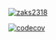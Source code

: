[![zaks2318](https://circleci.com/gh/zaks2318/BuildACity.svg?style=svg)](https://app.circleci.com/pipelines/github/zaks2318/BuildACity)

[![codecov](https://codecov.io/gh/zaks2318/BuildACity/branch/master/graph/badge.svg?token=JSZY0G9J9O)](https://codecov.io/gh/zaks2318/BuildACity)